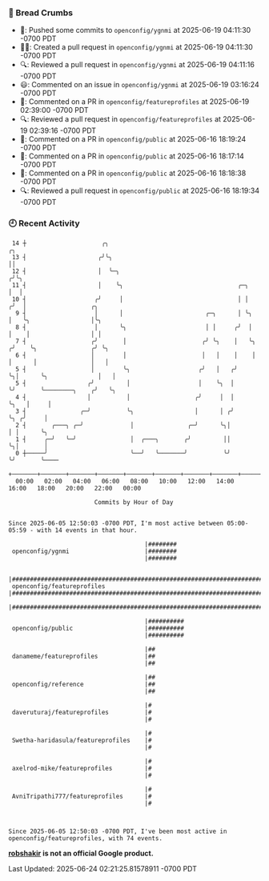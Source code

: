 ### 🍞 Bread Crumbs

 * 🚢: Pushed some commits to `openconfig/ygnmi` at 2025-06-19 04:11:30 -0700 PDT
 * ✍🏼: Created a pull request in `openconfig/ygnmi` at 2025-06-19 04:11:30 -0700 PDT
 * 🔍: Reviewed a pull request in  `openconfig/ygnmi` at 2025-06-19 04:11:16 -0700 PDT
 * 😃: Commented on an issue in `openconfig/ygnmi` at 2025-06-19 03:16:24 -0700 PDT
 * 💬: Commented on a PR in  `openconfig/featureprofiles` at 2025-06-19 02:39:00 -0700 PDT
 * 🔍: Reviewed a pull request in  `openconfig/featureprofiles` at 2025-06-19 02:39:16 -0700 PDT
 * 💬: Commented on a PR in  `openconfig/public` at 2025-06-16 18:19:24 -0700 PDT
 * 💬: Commented on a PR in  `openconfig/public` at 2025-06-16 18:17:14 -0700 PDT
 * 💬: Commented on a PR in  `openconfig/public` at 2025-06-16 18:18:38 -0700 PDT
 * 🔍: Reviewed a pull request in  `openconfig/public` at 2025-06-16 18:19:34 -0700 PDT

### 🕘 Recent Activity
```
 14 ┼                     ╭╮                                             ╭╮
 13 ┤                    ╭╯╰╮                                            ││
 12 ┤                    │  ╰─╮                                         ╭╯╰╮
 11 ┤                    │    ╰╮                                ╭─╮     │  │
 10 ┤                   ╭╯     │                                │ │    ╭╯  │                  ╭╮
  9 ┤                   │      │                       ╭─╮      │ ╰╮   │   ╰╮                 │╰╮
  8 ┤                   │      ╰╮                      │ │     ╭╯  │   │    │                 │ │
  7 ┤                  ╭╯       │                     ╭╯ ╰╮    │   ╰╮ ╭╯    ╰╮               ╭╯ ╰╮
  6 ┤                  │        │                     │   │    │    │ │      │               │   │
  5 ┤                  │        ╰╮                   ╭╯   │   ╭╯    ╰╮│      ╰╮              │   │
  5 ┤                 ╭╯         │                   │    ╰╮  │      ╰╯       ╰────────╮    ╭╯   ╰╮
  4 ┤                 │          │                  ╭╯     │  │                        ╰╮   │     │
  3 ┤               ╭─╯          ╰╮                 │      │ ╭╯                         ╰╮ ╭╯     │
  2 ┤       ╭───╮ ╭─╯             │               ╭─╯      ╰╮│                           │ │      ╰╮
  1 ┤     ╭─╯   ╰─╯               │  ╭───╮       ╭╯         ││                           ╰╮│       │
  0 ┼─────╯                       ╰──╯   ╰───────╯          ╰╯                            ╰╯       ╰────
    +───────+───────+───────+───────+───────+───────+───────+───────+───────+───────+───────+───────+────
  00:00   02:00   04:00   06:00   08:00   10:00   12:00   14:00   16:00   18:00   20:00   22:00   00:00   

						Commits by Hour of Day


Since 2025-06-05 12:50:03 -0700 PDT, I'm most active between 05:00-05:59 - with 14 events in that hour.

```



```
                                      |########
 openconfig/ygnmi                     |########
                                      |########

                                      |##########################################################################
 openconfig/featureprofiles           |##########################################################################
                                      |##########################################################################

                                      |##########
 openconfig/public                    |##########
                                      |##########

                                      |##
 danameme/featureprofiles             |##
                                      |##

                                      |##
 openconfig/reference                 |##
                                      |##

                                      |#
 daveruturaj/featureprofiles          |#
                                      |#

                                      |#
 Swetha-haridasula/featureprofiles    |#
                                      |#

                                      |#
 axelrod-mike/featureprofiles         |#
                                      |#

                                      |#
 AvniTripathi777/featureprofiles      |#
                                      |#



Since 2025-06-05 12:50:03 -0700 PDT, I've been most active in openconfig/featureprofiles, with 74 events.

```
**[robshakir](mailto:robjs@google.com) is not an official Google product.**  


Last Updated: 2025-06-24 02:21:25.81578911 -0700 PDT
